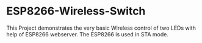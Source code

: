 # ESP8266-Wireless-Switch
This Project demonstrates the very basic Wireless control of two LEDs with help of ESP8266 webserver. The ESP8266 is used in  STA mode.
